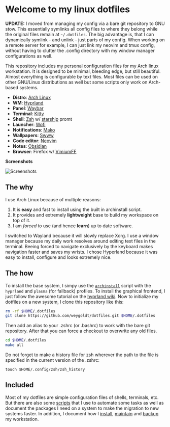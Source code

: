 # Welcome to my linux dotfiles

**UPDATE:** I moved from managing my config via a bare git repository to GNU stow. This essentially symlinks all config files to where they belong while the original files remain at `~/.dotfiles`. The big advantage is, that I can dynamically symlink - and unlink - just parts of my config. When working on a remote server for example, I can just link my neovim and tmux config, without having to clutter the .config directory with my window manager configurations as well.

This repository includes my personal configuration files for my Arch linux workstation.
It is designed to be minimal, bleeding edge, but still beautiful. Almost everything is configurable by text files. Most files can be used on other GNU/Linux distributions as well but some scripts only work on Arch-based systems.

- **Distro**: [Arch Linux](https://archlinux.org/)
- **WM**: [Hyprland](https://hyprland.org/)
- **Panel**: [Waybar](https://github.com/Alexays/Waybar)
- **Terminal**: [Kitty](https://sw.kovidgoyal.net/kitty/)
- **Shell**: [Zsh](https://www.zsh.org/) w/ [starship](https://starship.rs/) promt
- **Launcher**: [Wofi](https://hg.sr.ht/~scoopta/wofi)
- **Notifications**: [Mako](https://github.com/emersion/mako)
- **Wallpapers**: [Swww](https://github.com/Horus645/swww)
- **Code editor**: [Neovim](https://github.com/dam9000/kickstart-modular.nvim)
- **Notes**: [Obsidian](https://obsidian.md/)
- **Browser**: Firefox w/ [VimiumFF](https://github.com/philc/vimium)

**Screenshots**

![Screenshots](.assets/showcase.png)

## The why

I use Arch Linux because of multiple reasons:

1. It is **easy** and fast to install using the built in archinstall script.
2. It provides and extremely **lightweight** base to build my workspace on top of it.
3. I am _forced_ to use (and hence **learn**) up to date software.

I switched to Wayland because it will slowly replace Xorg. I use a window manager because my daily work resolves around editing text files in the terminal. Beeing forced to navigate exclusively by the keyboard makes navigation faster and saves my wrists. I chose Hyperland because it was easy to install, configure and looks extremely nice.

## The how

To install the base system, I simpy use the [`archinstall`](https://wiki.archlinux.org/title/archinstall) script with the `hyprland` and `plasma` (for fallback) profiles. To install the graphical frontend, I just follow the awesome tutorial on the [hyprland wiki](https://wiki.hyprland.org/Getting-Started/Installation/). Now to initialize my dotfiles on a new system, I clone this repository like this:

```sh
rm -rf $HOME/.dotfiles
git clone https://github.com/weygoldt/dotfiles.git $HOME/.dotfiles
```

Then add an alias to your .zshrc (or .bashrc) to work with the bare git repository.
After that you can force a checkout to overwrite any old files.

```sh
cd $HOME/.dotfiles
make all
```

Do not forget to make a history file for zsh wherever the path to the file is specified in the current version of the .zshrc:

```
touch $HOME/.config/zsh/zsh_history
```

## Included

Most of my dotfiles are simple configuration files of shells, terminals, etc. But there are also some [scripts](scripts) that I use to automate some tasks as well as document the packages I need on a system to make the migration to new systems faster. In addition, I document how I [install](system/install-arch), [maintain](system/maintain-arch) and [backup](system/backup-arch) my workstation.
